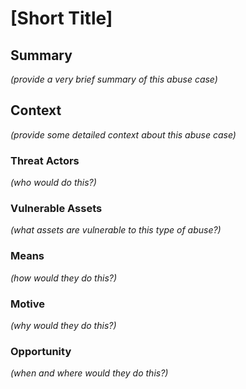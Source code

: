 # [Short Title]

## Summary

*(provide a very brief summary of this abuse case)*

## Context

*(provide some detailed context about this abuse case)*

### Threat Actors

*(who would do this?)*

### Vulnerable Assets

*(what assets are vulnerable to this type of abuse?)*

### Means

*(how would they do this?)*

### Motive

*(why would they do this?)*

### Opportunity

*(when and where would they do this?)*